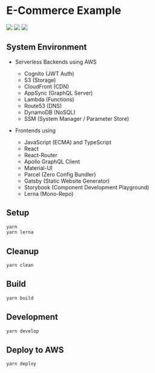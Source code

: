 # E-Commerce Example

![](https://img.shields.io/badge/maintained%20with-lerna-cc00ff.svg)
![](https://github.com/mikebild/serverless-aws-cdk-ecommerce/workflows/AWS%20Production%20Deployment/badge.svg)
![](https://github.com/mikebild/serverless-aws-cdk-ecommerce/workflows/AWS%20Beta%20Deployment/badge.svg)

## System Environment

- Serverless Backends using AWS

  - Cognito (JWT Auth)
  - S3 (Storage)
  - CloudFront (CDN)
  - AppSync (GraphQL Server)
  - Lambda (Functions)
  - Route53 (DNS)
  - DynamoDB (NoSQL)
  - SSM (System Manager / Parameter Store)

- Frontends using
  - JavaScript (ECMA) and TypeScript
  - React
  - React-Router
  - Apollo GraphQL Client
  - Material-UI
  - Parcel (Zero Config Bundler)
  - Gatsby (Static Website Generator)
  - Storybook (Component Development Playground)
  - Lerna (Mono-Repo)

## Setup

```bash
yarn
yarn lerna
```

## Cleanup

```bash
yarn clean
```

## Build

```bash
yarn build
```

## Development

```bash
yarn develop
```

## Deploy to AWS

```bash
yarn deploy
```
